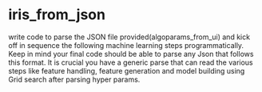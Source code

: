 # iris_from_json

write code to parse the JSON file provided(algoparams_from_ui) and kick off in sequence the following machine learning steps programmatically. Keep in mind your final code should be able to parse any Json that follows this format. It is crucial you have a generic parse that can read the various steps like feature handling, feature generation and model building using Grid search after parsing hyper params.
